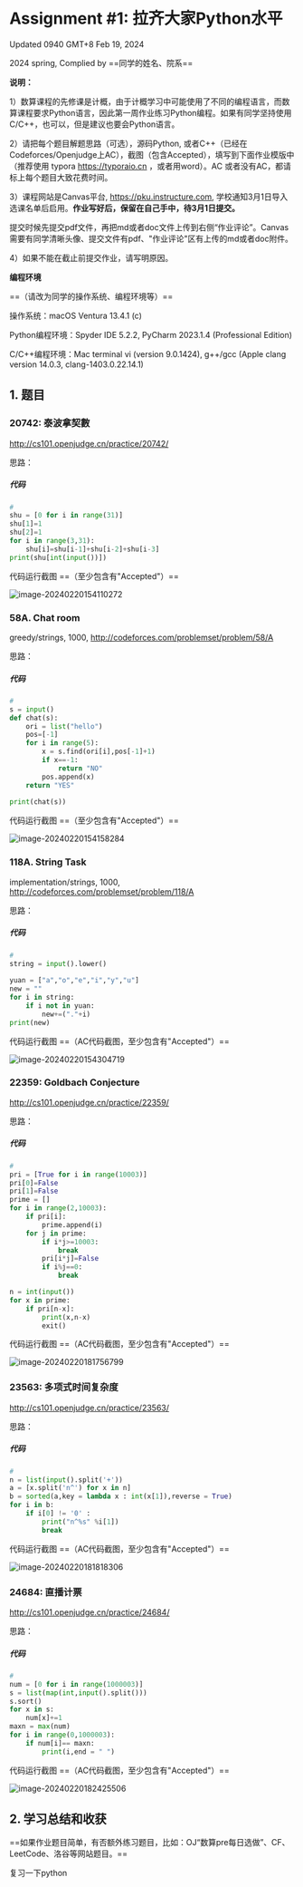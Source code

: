 # Assignment #1: 拉齐大家Python水平

Updated 0940 GMT+8 Feb 19, 2024

2024 spring, Complied by ==同学的姓名、院系==



**说明：**

1）数算课程的先修课是计概，由于计概学习中可能使用了不同的编程语言，而数算课程要求Python语言，因此第一周作业练习Python编程。如果有同学坚持使用C/C++，也可以，但是建议也要会Python语言。

2）请把每个题目解题思路（可选），源码Python, 或者C++（已经在Codeforces/Openjudge上AC），截图（包含Accepted），填写到下面作业模版中（推荐使用 typora https://typoraio.cn ，或者用word）。AC 或者没有AC，都请标上每个题目大致花费时间。

3）课程网站是Canvas平台, https://pku.instructure.com, 学校通知3月1日导入选课名单后启用。**作业写好后，保留在自己手中，待3月1日提交。**

提交时候先提交pdf文件，再把md或者doc文件上传到右侧“作业评论”。Canvas需要有同学清晰头像、提交文件有pdf、"作业评论"区有上传的md或者doc附件。

4）如果不能在截止前提交作业，请写明原因。



**编程环境**

==（请改为同学的操作系统、编程环境等）==

操作系统：macOS Ventura 13.4.1 (c)

Python编程环境：Spyder IDE 5.2.2, PyCharm 2023.1.4 (Professional Edition)

C/C++编程环境：Mac terminal vi (version 9.0.1424), g++/gcc (Apple clang version 14.0.3, clang-1403.0.22.14.1)



## 1. 题目

### 20742: 泰波拿契數

http://cs101.openjudge.cn/practice/20742/



思路：



##### 代码

```python
# 
shu = [0 for i in range(31)]
shu[1]=1
shu[2]=1
for i in range(3,31):
    shu[i]=shu[i-1]+shu[i-2]+shu[i-3]
print(shu[int(input())])

```



代码运行截图 ==（至少包含有"Accepted"）==



![image-20240220154110272](C:\Users\田济维\AppData\Roaming\Typora\typora-user-images\image-20240220154110272.png)

### 58A. Chat room

greedy/strings, 1000, http://codeforces.com/problemset/problem/58/A



思路：



##### 代码

```python
# 
s = input()
def chat(s):
    ori = list("hello")
    pos=[-1]
    for i in range(5):
        x = s.find(ori[i],pos[-1]+1)
        if x==-1:
            return "NO"
        pos.append(x)
    return "YES"
 
print(chat(s))
```



代码运行截图 ==（至少包含有"Accepted"）==



![image-20240220154158284](C:\Users\田济维\AppData\Roaming\Typora\typora-user-images\image-20240220154158284.png)

### 118A. String Task

implementation/strings, 1000, http://codeforces.com/problemset/problem/118/A



思路：



##### 代码

```python
# 
string = input().lower()
 
yuan = ["a","o","e","i","y","u"]
new = ""
for i in string:
    if i not in yuan:
        new+=("."+i)
print(new)
```



代码运行截图 ==（AC代码截图，至少包含有"Accepted"）==

![image-20240220154304719](C:\Users\田济维\AppData\Roaming\Typora\typora-user-images\image-20240220154304719.png)



### 22359: Goldbach Conjecture

http://cs101.openjudge.cn/practice/22359/



思路：



##### 代码

```python
# 
pri = [True for i in range(10003)]
pri[0]=False
pri[1]=False
prime = []
for i in range(2,10003):
    if pri[i]:
        prime.append(i)
    for j in prime:
        if i*j>=10003:
            break
        pri[i*j]=False
        if i%j==0:
            break

n = int(input())
for x in prime:
    if pri[n-x]:
        print(x,n-x)
        exit()
```



代码运行截图 ==（AC代码截图，至少包含有"Accepted"）==



![image-20240220181756799](C:\Users\田济维\AppData\Roaming\Typora\typora-user-images\image-20240220181756799.png)

### 23563: 多项式时间复杂度

http://cs101.openjudge.cn/practice/23563/



思路：



##### 代码

```python
# 
n = list(input().split('+'))
a = [x.split('n^') for x in n]
b = sorted(a,key = lambda x : int(x[1]),reverse = True)
for i in b:
    if i[0] != '0' :
        print("n^%s" %i[1])
        break
```



代码运行截图 ==（AC代码截图，至少包含有"Accepted"）==

![image-20240220181818306](C:\Users\田济维\AppData\Roaming\Typora\typora-user-images\image-20240220181818306.png)



### 24684: 直播计票

http://cs101.openjudge.cn/practice/24684/



思路：



##### 代码

```python
# 
num = [0 for i in range(1000003)]
s = list(map(int,input().split()))
s.sort()
for x in s:
    num[x]+=1
maxn = max(num)
for i in range(0,1000003):
    if num[i]== maxn:
        print(i,end = " ")
```



代码运行截图 ==（AC代码截图，至少包含有"Accepted"）==



![image-20240220182425506](C:\Users\田济维\AppData\Roaming\Typora\typora-user-images\image-20240220182425506.png)

## 2. 学习总结和收获

==如果作业题目简单，有否额外练习题目，比如：OJ“数算pre每日选做”、CF、LeetCode、洛谷等网站题目。==

复习一下python



